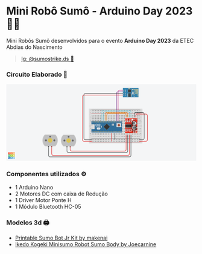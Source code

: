 # Mini Robô Sumô - Arduino Day 2023 🤖🥊

<p>Mini Robôs Sumô desenvolvidos para o evento <b>Arduino Day 2023</b> da ETEC Abdias do Nascimento </p>

> [Ig: @sumostrike.ds 🎥](https://www.instagram.com/sumostrike.ds/)

### Circuito Elaborado 🔌
![Circuito dos Robôs](./assets/sumostrike.png)

### Componentes utilizados ⚙️
- 1 Arduino Nano
- 2 Motores DC com caixa de Redução
- 1 Driver Motor Ponte H
- 1 Módulo Bluetooth HC-05

### Modelos 3d 🖨️
- [Printable Sumo Bot Jr Kit by makenai](https://www.thingiverse.com/thing:357369)
- [
Ikedo Kogeki Minisumo Robot Sumo Body by Joecarnine](https://www.thingiverse.com/thing:3911221)
